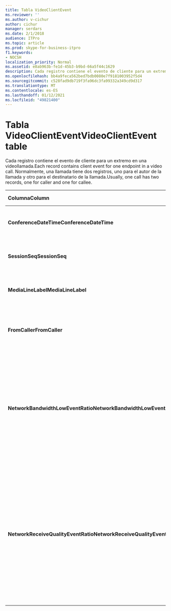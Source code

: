 ```yaml
---
title: Tabla VideoClientEvent
ms.reviewer: ''
ms.author: v-cichur
author: cichur
manager: serdars
ms.date: 2/1/2018
audience: ITPro
ms.topic: article
ms.prod: skype-for-business-itpro
f1.keywords:
- NOCSH
localization_priority: Normal
ms.assetid: e8ab963b-fe1d-45b3-b9bd-66a5f44c1629
description: Cada registro contiene el evento de cliente para un extremo en una videollamada. Normalmente, una llamada tiene dos registros, uno para el autor de la llamada y otro para el destinatario de la llamada.
ms.openlocfilehash: bb4a9feca562bed7bdb0080e7f9181003952f5d4
ms.sourcegitcommit: c528fad9db719f3fa96dc3fa99332a349cd9d317
ms.translationtype: MT
ms.contentlocale: es-ES
ms.lasthandoff: 01/12/2021
ms.locfileid: "49821400"
---
```

# <a name="videoclientevent-table"></a><span data-ttu-id="086d9-104">Tabla VideoClientEvent</span><span class="sxs-lookup"><span data-stu-id="086d9-104">VideoClientEvent table</span></span>
 
<span data-ttu-id="086d9-105">Cada registro contiene el evento de cliente para un extremo en una videollamada.</span><span class="sxs-lookup"><span data-stu-id="086d9-105">Each record contains client event for one endpoint in a video call.</span></span> <span data-ttu-id="086d9-106">Normalmente, una llamada tiene dos registros, uno para el autor de la llamada y otro para el destinatario de la llamada.</span><span class="sxs-lookup"><span data-stu-id="086d9-106">Usually, one call has two records, one for caller and one for callee.</span></span>
  
|<span data-ttu-id="086d9-107">**Columna**</span><span class="sxs-lookup"><span data-stu-id="086d9-107">**Column**</span></span>|<span data-ttu-id="086d9-108">**Tipo de datos**</span><span class="sxs-lookup"><span data-stu-id="086d9-108">**Data Type**</span></span>|<span data-ttu-id="086d9-109">**Clave/índice**</span><span class="sxs-lookup"><span data-stu-id="086d9-109">**Key/Index**</span></span>|<span data-ttu-id="086d9-110">**Detalles**</span><span class="sxs-lookup"><span data-stu-id="086d9-110">**Details**</span></span>|
|:-----|:-----|:-----|:-----|
|<span data-ttu-id="086d9-111">**ConferenceDateTime**</span><span class="sxs-lookup"><span data-stu-id="086d9-111">**ConferenceDateTime**</span></span> <br/> |<span data-ttu-id="086d9-112">datetime</span><span class="sxs-lookup"><span data-stu-id="086d9-112">datetime</span></span>  <br/> |<span data-ttu-id="086d9-113">Principal</span><span class="sxs-lookup"><span data-stu-id="086d9-113">Primary</span></span>  <br/> |<span data-ttu-id="086d9-114">Se hace referencia desde la [tabla MediaLine](medialine-0.md).</span><span class="sxs-lookup"><span data-stu-id="086d9-114">Referenced from the [MediaLine table](medialine-0.md).</span></span>  <br/> |
|<span data-ttu-id="086d9-115">**SessionSeq**</span><span class="sxs-lookup"><span data-stu-id="086d9-115">**SessionSeq**</span></span> <br/> |<span data-ttu-id="086d9-116">entero</span><span class="sxs-lookup"><span data-stu-id="086d9-116">int</span></span>  <br/> |<span data-ttu-id="086d9-117">Principal</span><span class="sxs-lookup"><span data-stu-id="086d9-117">Primary</span></span>  <br/> |<span data-ttu-id="086d9-118">Se hace referencia desde la [tabla MediaLine](medialine-0.md).</span><span class="sxs-lookup"><span data-stu-id="086d9-118">Referenced from the [MediaLine table](medialine-0.md).</span></span>  <br/> |
|<span data-ttu-id="086d9-119">**MediaLineLabel**</span><span class="sxs-lookup"><span data-stu-id="086d9-119">**MediaLineLabel**</span></span> <br/> |<span data-ttu-id="086d9-120">tinyint</span><span class="sxs-lookup"><span data-stu-id="086d9-120">tinyint</span></span>  <br/> |<span data-ttu-id="086d9-121">Principal</span><span class="sxs-lookup"><span data-stu-id="086d9-121">Primary</span></span>  <br/> |<span data-ttu-id="086d9-122">Se hace referencia desde la [tabla MediaLine](medialine-0.md).</span><span class="sxs-lookup"><span data-stu-id="086d9-122">Referenced from the [MediaLine table](medialine-0.md).</span></span>  <br/> |
|<span data-ttu-id="086d9-123">**FromCaller**</span><span class="sxs-lookup"><span data-stu-id="086d9-123">**FromCaller**</span></span> <br/> |<span data-ttu-id="086d9-124">bit</span><span class="sxs-lookup"><span data-stu-id="086d9-124">bit</span></span>  <br/> |<span data-ttu-id="086d9-125">Principal</span><span class="sxs-lookup"><span data-stu-id="086d9-125">Primary</span></span>  <br/> |<span data-ttu-id="086d9-126">0: datos del destinatario de la llamada</span><span class="sxs-lookup"><span data-stu-id="086d9-126">0: Callee's data</span></span>  <br/> <span data-ttu-id="086d9-127">1: Datos del autor de la llamada</span><span class="sxs-lookup"><span data-stu-id="086d9-127">1: Caller's data</span></span>  <br/> |
|<span data-ttu-id="086d9-128">**NetworkBandwidthLowEventRatio**</span><span class="sxs-lookup"><span data-stu-id="086d9-128">**NetworkBandwidthLowEventRatio**</span></span> <br/> || <br/> |<span data-ttu-id="086d9-129">Porcentaje de sesión en la que se deseó el evento LowBandwidth para el estado "Bad".</span><span class="sxs-lookup"><span data-stu-id="086d9-129">Percentage of session the LowBandwidth event was fired for 'Bad' state.</span></span> <span data-ttu-id="086d9-130">El ancho de banda disponible no es suficiente para una experiencia de voz aceptable.</span><span class="sxs-lookup"><span data-stu-id="086d9-130">The available bandwidth is insufficient for an acceptable voice experience.</span></span>  <br/> |
|<span data-ttu-id="086d9-131">**NetworkReceiveQualityEventRatio**</span><span class="sxs-lookup"><span data-stu-id="086d9-131">**NetworkReceiveQualityEventRatio**</span></span> <br/> || <br/> |<span data-ttu-id="086d9-132">Porcentaje de sesión en la que se deseó el evento ReceiveSendQuality para el estado "Bad".</span><span class="sxs-lookup"><span data-stu-id="086d9-132">Percentage of session the ReceiveSendQuality event was fired for 'Bad' state.</span></span>  <br/> <span data-ttu-id="086d9-133">La calidad de la red en términos de vibración o pérdida de paquetes es grave y afecta a la calidad del audio que se recibe.</span><span class="sxs-lookup"><span data-stu-id="086d9-133">Network quality in terms of jitter or packet loss is severe and impacts the quality of audio being received.</span></span>  <br/> |
   

